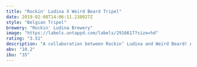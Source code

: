 ```yaml
---
title: "Rockin' Ludina X Weird Beard Tripel"
date: 2019-02-08T14:06:11.238027Z
style: "Belgian Tripel"
brewery: "Rockin' Ludina Brewery"
image: "https://labels.untappd.com/labels/2916617?size=hd"
rating: "3.51"
description: "A collaboration between Rockin’ Ludina and Weird Beard! A warming 10.2% tripel aged on Ollorosso barrels for 5 months to get you through the winter"
abv: "10.2"
ibu: "35"
---
```

